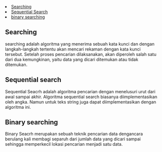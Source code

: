 <li><a href="#Searching">Searching</a></li>
<li><a href="#Sequential Search">Sequential Search</a></li>
<li><a href="#binary searching">binary searching</a></li>
<h2 id="Searching">Searching</h2>
searching adalah  algoritma yang menerima sebuah kata kunci dan dengan langkah-langkah tertentu akan mencari rekaman dengan kata kunci tersebut. Setelah proses pencarian dilaksanakan, akan diperoleh salah satu dari dua kemungkinan, yaitu data yang dicari ditemukan atau tidak ditemukan.
<h2 id="Sequential Search">Sequential search</h2>
<p>Sequential Seacrh adalah algoritma pencarian dengan menelusuri urut dari awal sampai akhir. Algoritma sequential search biasanya diimplementasikan oleh angka. Namun untuk teks string juga dapat diimplementasikan dengan algoritma ini.</p>
<h2 id="Binary searching">Binary searching</h2>
<p>Binary Seacrh merupakan sebuah teknik pencarian data dengancara berulang kali membagi separuh dari jumlah data yang dicari sampai sehingga memperkecil lokasi pencarian menjadi satu data.
</p>

